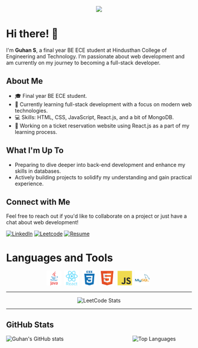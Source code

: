
<div id="header" align="center">
  <img src="[https://media.giphy.com/media/M9gbBd9nbDrOTu1Mqx/giphy.gif](https://camo.githubusercontent.com/4d9f5ecceb711eec6e2018f38a5677dc657c9738d4a65ba3b928c41c0a45b439/68747470733a2f2f6d69726f2e6d656469756d2e636f6d2f6d61782f313336302f302a37513379765349765f7430696f4a2d5a2e676966)" width="100"/>
</div>

# Hi there! 👋

I'm **Guhan S**, a final year BE ECE student at Hindusthan College of Engineering and Technology. I'm passionate about web development and am currently on my journey to becoming a full-stack developer.

## About Me
- 🎓 Final year BE ECE student.
- 🌱 Currently learning full-stack development with a focus on modern web technologies.
- 💻 Skills: HTML, CSS, JavaScript, React.js, and a bit of MongoDB.
- 🚀 Working on a ticket reservation website using React.js as a part of my learning process.

## What I'm Up To
- Preparing to dive deeper into back-end development and enhance my skills in databases.
- Actively building projects to solidify my understanding and gain practical experience.

## Connect with Me
Feel free to reach out if you'd like to collaborate on a project or just have a chat about web development!

[![LinkedIn](https://img.shields.io/badge/-LinkedIn-blue)](https://www.linkedin.com/in/guhan-s-8473a0254/) [![Leetcode](https://img.shields.io/badge/-Leetcode-blue)](https://leetcode.com/u/guhan_43/) [![Resume](https://img.shields.io/badge/-Resume-blue)]()

<div align="center">
  <h1 align="left">Languages and Tools </h1>
  <img src="https://github.com/devicons/devicon/blob/master/icons/java/java-original-wordmark.svg" title="Java" alt="Java" width="40" height="40"/>&nbsp;
  <img src="https://github.com/devicons/devicon/blob/master/icons/react/react-original-wordmark.svg" title="React" alt="React" width="40" height="40"/>&nbsp;
  <img src="https://github.com/devicons/devicon/blob/master/icons/css3/css3-plain-wordmark.svg"  title="CSS3" alt="CSS" width="40" height="40"/>&nbsp;
  <img src="https://github.com/devicons/devicon/blob/master/icons/html5/html5-original.svg" title="HTML5" alt="HTML" width="40" height="40"/>&nbsp;
  <img src="https://github.com/devicons/devicon/blob/master/icons/javascript/javascript-original.svg" title="JavaScript" alt="JavaScript" width="40" height="40"/>&nbsp;
  <img src="https://github.com/devicons/devicon/blob/master/icons/mysql/mysql-original-wordmark.svg" title="MySQL"  alt="MySQL" width="40" height="40"/>&nbsp;
</div>

<hr>


<div align="center">
  
![LeetCode Stats](https://leetcard.jacoblin.cool/guhan_43?theme=light&font=Karma&ext=heatmap)

</div>

<hr>
  
## GitHub Stats
<div style="display: flex; justify-content: space-between; align-items: center;">
  <img src="https://github-readme-stats.vercel.app/api?username=Guhan1943&show_icons=true&theme=radical" alt="Guhan's GitHub stats" style="width: 32%; height: 30%;"/>
  <img src="https://github-readme-stats.vercel.app/api/top-langs/?username=Guhan1943&layout=compact&theme=radical" alt="Top Languages" style="width: 32%; height: 30%;"/>
</div>

